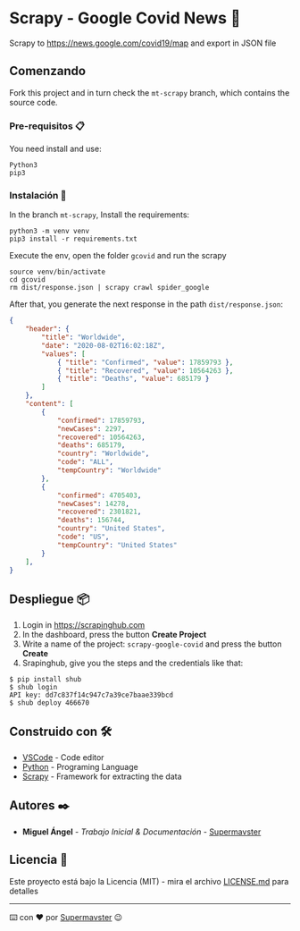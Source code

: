 # Scrapy - Google Covid News 🚀

Scrapy to https://news.google.com/covid19/map and export in JSON file

## Comenzando 

Fork this project and in turn check the `mt-scrapy` branch, which contains the source code.

### Pre-requisitos 📋

You need install and use:

```
Python3
pip3
```

### Instalación 🔧

In the branch `mt-scrapy`, Install the requirements:

```
python3 -m venv venv
pip3 install -r requirements.txt
```

Execute the env, open the folder `gcovid` and run the scrapy

```
source venv/bin/activate
cd gcovid
rm dist/response.json | scrapy crawl spider_google
```

After that, you generate the next response in the path `dist/response.json`:

```json
{
    "header": {
        "title": "Worldwide",
        "date": "2020-08-02T16:02:18Z",
        "values": [
            { "title": "Confirmed", "value": 17859793 },
            { "title": "Recovered", "value": 10564263 },
            { "title": "Deaths", "value": 685179 }
        ]
    },
    "content": [
        {
            "confirmed": 17859793,
            "newCases": 2297,
            "recovered": 10564263,
            "deaths": 685179,
            "country": "Worldwide",
            "code": "ALL",
            "tempCountry": "Worldwide"
        },
        {
            "confirmed": 4705403,
            "newCases": 14278,
            "recovered": 2301821,
            "deaths": 156744,
            "country": "United States",
            "code": "US",
            "tempCountry": "United States"
        }
    ],
}
```

## Despliegue 📦

1. Login in https://scrapinghub.com
2. In the dashboard, press the button **Create Project**
3. Write a name of the project: `scrapy-google-covid` and press the button **Create**
4. Srapinghub, give you the steps and the credentials like that:
```shell script
$ pip install shub
$ shub login
API key: dd7c837f14c947c7a39ce7baae339bcd
$ shub deploy 466670
```

## Construido con 🛠️

* [VSCode](https://code.visualstudio.com/) - Code editor
* [Python](https://www.python.org/) - Programing Language
* [Scrapy](https://scrapy.org/) - Framework for extracting the data

## Autores ✒️

* **Miguel Ángel** - *Trabajo Inicial & Documentación* - [Supermavster](https://github.com/Supeprmavster)

## Licencia 📄

Este proyecto está bajo la Licencia (MIT) - mira el archivo [LICENSE.md](LICENSE.md) para detalles


---
⌨️ con ❤️ por [Supermavster](https://github.com/Supeprmavster) 😉
